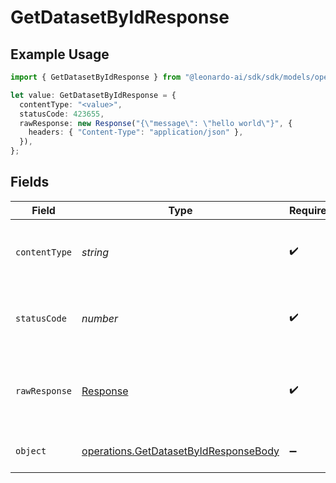 # GetDatasetByIdResponse

## Example Usage

```typescript
import { GetDatasetByIdResponse } from "@leonardo-ai/sdk/sdk/models/operations";

let value: GetDatasetByIdResponse = {
  contentType: "<value>",
  statusCode: 423655,
  rawResponse: new Response("{\"message\": \"hello world\"}", {
    headers: { "Content-Type": "application/json" },
  }),
};
```

## Fields

| Field                                                                                                 | Type                                                                                                  | Required                                                                                              | Description                                                                                           |
| ----------------------------------------------------------------------------------------------------- | ----------------------------------------------------------------------------------------------------- | ----------------------------------------------------------------------------------------------------- | ----------------------------------------------------------------------------------------------------- |
| `contentType`                                                                                         | *string*                                                                                              | :heavy_check_mark:                                                                                    | HTTP response content type for this operation                                                         |
| `statusCode`                                                                                          | *number*                                                                                              | :heavy_check_mark:                                                                                    | HTTP response status code for this operation                                                          |
| `rawResponse`                                                                                         | [Response](https://developer.mozilla.org/en-US/docs/Web/API/Response)                                 | :heavy_check_mark:                                                                                    | Raw HTTP response; suitable for custom response parsing                                               |
| `object`                                                                                              | [operations.GetDatasetByIdResponseBody](../../../sdk/models/operations/getdatasetbyidresponsebody.md) | :heavy_minus_sign:                                                                                    | Responses for GET /datasets/{id}                                                                      |